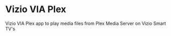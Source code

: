 Vizio VIA Plex
==============

Vizio VIA Plex app to play media files from Plex Media Server on Vizio Smart TV's
